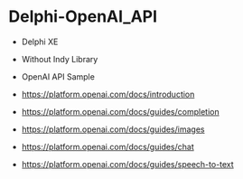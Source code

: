 # Delphi-OpenAI_API

- Delphi XE 
- Without Indy Library 
- OpenAI API Sample

- https://platform.openai.com/docs/introduction
- https://platform.openai.com/docs/guides/completion
- https://platform.openai.com/docs/guides/images
- https://platform.openai.com/docs/guides/chat
- https://platform.openai.com/docs/guides/speech-to-text

